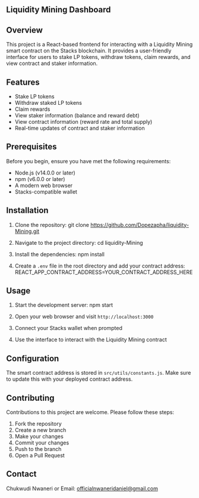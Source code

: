 ## Liquidity Mining Dashboard

## Overview

This project is a React-based frontend for interacting with a Liquidity Mining smart contract on the Stacks blockchain. It provides a user-friendly interface for users to stake LP tokens, withdraw tokens, claim rewards, and view contract and staker information.

## Features

- Stake LP tokens
- Withdraw staked LP tokens
- Claim rewards
- View staker information (balance and reward debt)
- View contract information (reward rate and total supply)
- Real-time updates of contract and staker information

## Prerequisites

Before you begin, ensure you have met the following requirements:

- Node.js (v14.0.0 or later)
- npm (v6.0.0 or later)
- A modern web browser
- Stacks-compatible wallet

## Installation

1. Clone the repository:
git clone https://github.com/Dopezapha/liquidity-Mining.git

2. Navigate to the project directory:
cd liquidity-Mining

3. Install the dependencies:
npm install

4. Create a `.env` file in the root directory and add your contract address:
REACT_APP_CONTRACT_ADDRESS=YOUR_CONTRACT_ADDRESS_HERE

## Usage

1. Start the development server:
npm start

2. Open your web browser and visit `http://localhost:3000`

3. Connect your Stacks wallet when prompted

4. Use the interface to interact with the Liquidity Mining contract

## Configuration

The smart contract address is stored in `src/utils/constants.js`. Make sure to update this with your deployed contract address.

## Contributing

Contributions to this project are welcome. Please follow these steps:

1. Fork the repository
2. Create a new branch
3. Make your changes
4. Commit your changes
5. Push to the branch
6. Open a Pull Request

## Contact
 Chukwudi Nwaneri or
 Email: officialnwaneridaniel@gmail.com